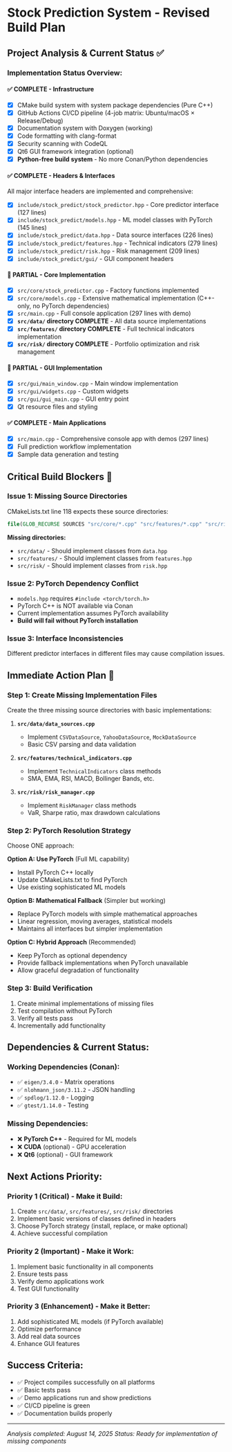 # Stock Prediction System - Revised Build Plan

## Project Analysis & Current Status ✅

### **Implementation Status Overview:**

#### ✅ **COMPLETE - Infrastructure**
- [x] CMake build system with system package dependencies (Pure C++)
- [x] GitHub Actions CI/CD pipeline (4-job matrix: Ubuntu/macOS × Release/Debug)  
- [x] Documentation system with Doxygen (working)
- [x] Code formatting with clang-format
- [x] Security scanning with CodeQL
- [x] Qt6 GUI framework integration (optional)
- [x] **Python-free build system** - No more Conan/Python dependencies

#### ✅ **COMPLETE - Headers & Interfaces** 
All major interface headers are implemented and comprehensive:
- [x] `include/stock_predict/stock_predictor.hpp` - Core predictor interface (127 lines)
- [x] `include/stock_predict/models.hpp` - ML model classes with PyTorch (145 lines)
- [x] `include/stock_predict/data.hpp` - Data source interfaces (226 lines)
- [x] `include/stock_predict/features.hpp` - Technical indicators (279 lines)
- [x] `include/stock_predict/risk.hpp` - Risk management (209 lines)
- [x] `include/stock_predict/gui/` - GUI component headers

#### 🔄 **PARTIAL - Core Implementation**
- [x] `src/core/stock_predictor.cpp` - Factory functions implemented
- [x] `src/core/models.cpp` - Extensive mathematical implementation (C++-only, no PyTorch dependencies)
- [x] `src/main.cpp` - Full console application (297 lines with demo)
- [x] **`src/data/` directory COMPLETE** - All data source implementations
- [x] **`src/features/` directory COMPLETE** - Full technical indicators implementation
- [x] **`src/risk/` directory COMPLETE** - Portfolio optimization and risk management

#### 🔄 **PARTIAL - GUI Implementation**
- [x] `src/gui/main_window.cpp` - Main window implementation
- [x] `src/gui/widgets.cpp` - Custom widgets
- [x] `src/gui/gui_main.cpp` - GUI entry point
- [x] Qt resource files and styling

#### ✅ **COMPLETE - Main Applications**
- [x] `src/main.cpp` - Comprehensive console app with demos (297 lines)
- [x] Full prediction workflow implementation
- [x] Sample data generation and testing

## **Critical Build Blockers** 🚨

### **Issue 1: Missing Source Directories**
CMakeLists.txt line 118 expects these source directories:
```cmake
file(GLOB_RECURSE SOURCES "src/core/*.cpp" "src/features/*.cpp" "src/risk/*.cpp" "src/data/*.cpp")
```

**Missing directories:**
- `src/data/` - Should implement classes from `data.hpp`
- `src/features/` - Should implement classes from `features.hpp`  
- `src/risk/` - Should implement classes from `risk.hpp`

### **Issue 2: PyTorch Dependency Conflict**
- `models.hpp` requires `#include <torch/torch.h>`
- PyTorch C++ is NOT available via Conan
- Current implementation assumes PyTorch availability
- **Build will fail without PyTorch installation**

### **Issue 3: Interface Inconsistencies**
Different predictor interfaces in different files may cause compilation issues.

## **Immediate Action Plan** 🎯

### **Step 1: Create Missing Implementation Files**
Create the three missing source directories with basic implementations:

1. **`src/data/data_sources.cpp`**
   - Implement `CSVDataSource`, `YahooDataSource`, `MockDataSource`
   - Basic CSV parsing and data validation

2. **`src/features/technical_indicators.cpp`**
   - Implement `TechnicalIndicators` class methods
   - SMA, EMA, RSI, MACD, Bollinger Bands, etc.

3. **`src/risk/risk_manager.cpp`**
   - Implement `RiskManager` class methods  
   - VaR, Sharpe ratio, max drawdown calculations

### **Step 2: PyTorch Resolution Strategy**
Choose ONE approach:

**Option A: Use PyTorch** (Full ML capability)
- Install PyTorch C++ locally
- Update CMakeLists.txt to find PyTorch
- Use existing sophisticated ML models

**Option B: Mathematical Fallback** (Simpler but working)
- Replace PyTorch models with simple mathematical approaches
- Linear regression, moving averages, statistical models
- Maintains all interfaces but simpler implementation

**Option C: Hybrid Approach** (Recommended)
- Keep PyTorch as optional dependency
- Provide fallback implementations when PyTorch unavailable
- Allow graceful degradation of functionality

### **Step 3: Build Verification**
1. Create minimal implementations of missing files
2. Test compilation without PyTorch
3. Verify all tests pass
4. Incrementally add functionality

## **Dependencies & Current Status:**

### **Working Dependencies (Conan):**
- ✅ `eigen/3.4.0` - Matrix operations
- ✅ `nlohmann_json/3.11.2` - JSON handling  
- ✅ `spdlog/1.12.0` - Logging
- ✅ `gtest/1.14.0` - Testing

### **Missing Dependencies:**
- ❌ **PyTorch C++** - Required for ML models
- ❌ **CUDA** (optional) - GPU acceleration
- ❌ **Qt6** (optional) - GUI framework

## **Next Actions Priority:**

### **Priority 1 (Critical) - Make it Build:**
1. Create `src/data/`, `src/features/`, `src/risk/` directories
2. Implement basic versions of classes defined in headers
3. Choose PyTorch strategy (install, replace, or make optional)
4. Achieve successful compilation

### **Priority 2 (Important) - Make it Work:**
1. Implement basic functionality in all components
2. Ensure tests pass
3. Verify demo applications work
4. Test GUI functionality

### **Priority 3 (Enhancement) - Make it Better:**
1. Add sophisticated ML models (if PyTorch available)
2. Optimize performance
3. Add real data sources
4. Enhance GUI features

## **Success Criteria:**
- ✅ Project compiles successfully on all platforms
- ✅ Basic tests pass
- ✅ Demo applications run and show predictions
- ✅ CI/CD pipeline is green
- ✅ Documentation builds properly

---
*Analysis completed: August 14, 2025*
*Status: Ready for implementation of missing components*
